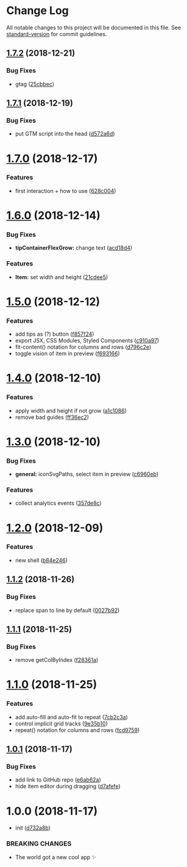 # Change Log

All notable changes to this project will be documented in this file. See [standard-version](https://github.com/conventional-changelog/standard-version) for commit guidelines.

<a name="1.7.2"></a>
## [1.7.2](https://gitlab.com/sukazavr/css-grid-layout-generator/compare/v1.7.1...v1.7.2) (2018-12-21)


### Bug Fixes

* gtag ([25cbbec](https://gitlab.com/sukazavr/css-grid-layout-generator/commit/25cbbec))



<a name="1.7.1"></a>
## [1.7.1](https://gitlab.com/sukazavr/css-grid-layout-generator/compare/v1.7.0...v1.7.1) (2018-12-19)


### Bug Fixes

* put GTM script into the head ([d572a6d](https://gitlab.com/sukazavr/css-grid-layout-generator/commit/d572a6d))



<a name="1.7.0"></a>
# [1.7.0](https://gitlab.com/sukazavr/css-grid-layout-generator/compare/v1.6.0...v1.7.0) (2018-12-17)


### Features

* first interaction + how to use ([628c004](https://gitlab.com/sukazavr/css-grid-layout-generator/commit/628c004))



<a name="1.6.0"></a>
# [1.6.0](https://gitlab.com/sukazavr/css-grid-layout-generator/compare/v1.5.0...v1.6.0) (2018-12-14)


### Bug Fixes

* **tipContainerFlexGrow:** change text ([acd18d4](https://gitlab.com/sukazavr/css-grid-layout-generator/commit/acd18d4))


### Features

* **Item:** set width and height ([21cdee5](https://gitlab.com/sukazavr/css-grid-layout-generator/commit/21cdee5))



<a name="1.5.0"></a>
# [1.5.0](https://gitlab.com/sukazavr/css-grid-layout-generator/compare/v1.4.0...v1.5.0) (2018-12-12)


### Features

* add tips as (?) button ([f857f24](https://gitlab.com/sukazavr/css-grid-layout-generator/commit/f857f24))
* export JSX, CSS Modules, Styled Components ([c910a97](https://gitlab.com/sukazavr/css-grid-layout-generator/commit/c910a97))
* fit-content() notation for columns and rows ([d796c2e](https://gitlab.com/sukazavr/css-grid-layout-generator/commit/d796c2e))
* toggle vision of item in preview ([f693166](https://gitlab.com/sukazavr/css-grid-layout-generator/commit/f693166))



<a name="1.4.0"></a>
# [1.4.0](https://gitlab.com/sukazavr/css-grid-layout-generator/compare/v1.3.0...v1.4.0) (2018-12-10)


### Features

* apply width and height if not grow ([a1c1086](https://gitlab.com/sukazavr/css-grid-layout-generator/commit/a1c1086))
* remove bad guides ([ff36ec2](https://gitlab.com/sukazavr/css-grid-layout-generator/commit/ff36ec2))



<a name="1.3.0"></a>
# [1.3.0](https://gitlab.com/sukazavr/css-grid-layout-generator/compare/v1.2.0...v1.3.0) (2018-12-10)


### Bug Fixes

* **general:** iconSvgPaths, select item in preview ([c6960eb](https://gitlab.com/sukazavr/css-grid-layout-generator/commit/c6960eb))


### Features

* collect analytics events ([357de8c](https://gitlab.com/sukazavr/css-grid-layout-generator/commit/357de8c))



<a name="1.2.0"></a>
# [1.2.0](https://gitlab.com/sukazavr/css-grid-layout-generator/compare/v1.1.2...v1.2.0) (2018-12-09)


### Features

* new shell ([b84e246](https://gitlab.com/sukazavr/css-grid-layout-generator/commit/b84e246))



<a name="1.1.2"></a>
## [1.1.2](https://gitlab.com/sukazavr/css-grid-layout-generator/compare/v1.1.1...v1.1.2) (2018-11-26)


### Bug Fixes

* replace span to line by default ([0027b92](https://gitlab.com/sukazavr/css-grid-layout-generator/commit/0027b92))



<a name="1.1.1"></a>
## [1.1.1](https://gitlab.com/sukazavr/css-grid-layout-generator/compare/v1.1.0...v1.1.1) (2018-11-25)


### Bug Fixes

* remove getColByIndex ([f28361a](https://gitlab.com/sukazavr/css-grid-layout-generator/commit/f28361a))



<a name="1.1.0"></a>
# [1.1.0](https://gitlab.com/sukazavr/css-grid-layout-generator/compare/v1.0.1...v1.1.0) (2018-11-25)


### Features

* add auto-fill and auto-fit to repeat ([7cb2c3a](https://gitlab.com/sukazavr/css-grid-layout-generator/commit/7cb2c3a))
* control implicit grid tracks ([9e35b10](https://gitlab.com/sukazavr/css-grid-layout-generator/commit/9e35b10))
* repeat() notation for columns and rows ([fcd9759](https://gitlab.com/sukazavr/css-grid-layout-generator/commit/fcd9759))



<a name="1.0.1"></a>
## [1.0.1](https://gitlab.com/sukazavr/css-grid-layout-generator/compare/v1.0.0...v1.0.1) (2018-11-17)


### Bug Fixes

* add link to GitHub repo ([e6ab62a](https://gitlab.com/sukazavr/css-grid-layout-generator/commit/e6ab62a))
* hide item editor during dragging ([d7afefe](https://gitlab.com/sukazavr/css-grid-layout-generator/commit/d7afefe))



<a name="1.0.0"></a>
# 1.0.0 (2018-11-17)


* init ([d732a8b](https://gitlab.com/sukazavr/css-grid-layout-generator/commit/d732a8b))


### BREAKING CHANGES

* The world got a new cool app ✨
